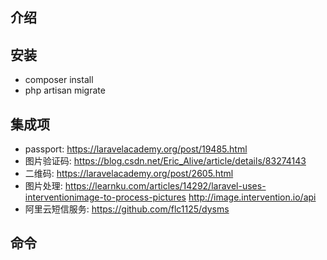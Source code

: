 ## 介绍
## 安装
- composer install
- php artisan migrate
## 集成项
- passport: https://laravelacademy.org/post/19485.html
- 图片验证码: https://blog.csdn.net/Eric_Alive/article/details/83274143
- 二维码: https://laravelacademy.org/post/2605.html
- 图片处理: 
	https://learnku.com/articles/14292/laravel-uses-interventionimage-to-process-pictures
	http://image.intervention.io/api
- 阿里云短信服务: https://github.com/flc1125/dysms
## 命令
